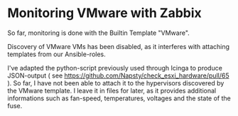 Monitoring VMware with Zabbix
=============================

So far, monitoring is done with the Builtin Template "VMware".

Discovery of VMware VMs has been disabled, as it interferes with attaching templates from our Ansible-roles.

I've adapted the python-script previously used through Icinga to produce JSON-output ( see <https://github.com/Napsty/check_esxi_hardware/pull/65> ).
So far, I have not been able to attach it to the hypervisors discovered by the VMware template.
I leave it in files for later, as it provides additional informations such as fan-speed, temperatures, voltages and the state of the fuse.
